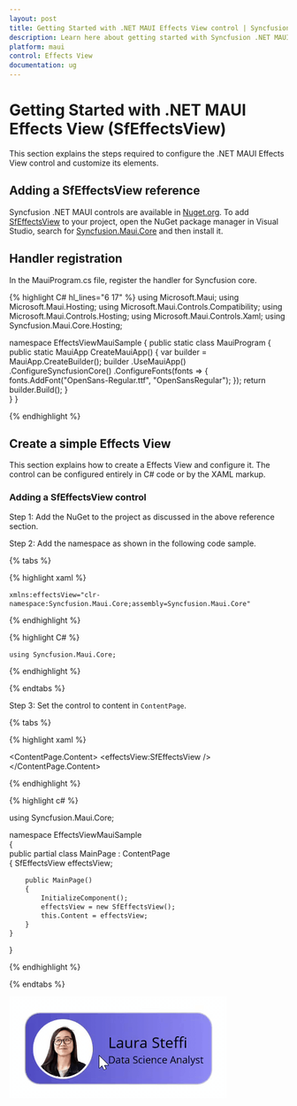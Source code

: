 ```yaml
---
layout: post
title: Getting Started with .NET MAUI Effects View control | Syncfusion
description: Learn here about getting started with Syncfusion .NET MAUI Effects View (SfEffectsView) control, its elements and more.
platform: maui
control: Effects View
documentation: ug
---
```


# Getting Started with .NET MAUI Effects View (SfEffectsView)

This section explains the steps required to configure the .NET MAUI Effects View control and customize its elements.

## Adding a SfEffectsView reference

Syncfusion .NET MAUI controls are available in [Nuget.org](https://www.nuget.org/). To add [SfEffectsView](https://help.syncfusion.com/cr/maui/Syncfusion.Maui.Core.SfEffectsView.html?tabs=tabid-1) to your project, open the NuGet package manager in Visual Studio, search for [Syncfusion.Maui.Core](https://www.nuget.org/packages/Syncfusion.Maui.Core/) and then install it.

## Handler registration 

 In the MauiProgram.cs file, register the handler for Syncfusion core.

{% highlight C# hl_lines="6 17" %}
using Microsoft.Maui;
using Microsoft.Maui.Hosting;
using Microsoft.Maui.Controls.Compatibility;
using Microsoft.Maui.Controls.Hosting;
using Microsoft.Maui.Controls.Xaml;
using Syncfusion.Maui.Core.Hosting;

namespace EffectsViewMauiSample
{
  public static class MauiProgram
  {
	public static MauiApp CreateMauiApp()
	{
		var builder = MauiApp.CreateBuilder();
		builder
		.UseMauiApp<App>()
		.ConfigureSyncfusionCore()
		.ConfigureFonts(fonts =>
		{
			fonts.AddFont("OpenSans-Regular.ttf", "OpenSansRegular");
		});
		return builder.Build();
	}  
  }
}     

{% endhighlight %} 

## Create a simple Effects View

This section explains how to create a Effects View and configure it. The control can be configured entirely in C# code or by the XAML markup.

### Adding a SfEffectsView control

Step 1: Add the NuGet to the project as discussed in the above reference section. 

Step 2: Add the namespace as shown in the following code sample.

{% tabs %}

{% highlight xaml %}

    xmlns:effectsView="clr-namespace:Syncfusion.Maui.Core;assembly=Syncfusion.Maui.Core"
	
{% endhighlight %}

{% highlight C# %}

    using Syncfusion.Maui.Core;

{% endhighlight %}

{% endtabs %}

Step 3: Set the control to content in `ContentPage`.

{% tabs %}

{% highlight xaml %}

<ContentPage.Content> 
	 <effectsView:SfEffectsView /> 
</ContentPage.Content>  


{% endhighlight %}

{% highlight c# %}

using Syncfusion.Maui.Core;

namespace EffectsViewMauiSample   
{  
	public partial class MainPage : ContentPage                  
	{ 
	    SfEffectsView effectsView;

		public MainPage()   
		{   
			InitializeComponent();       
			effectsView = new SfEffectsView(); 
			this.Content = effectsView;  
		}  
	}  
}  

{% endhighlight %}

{% endtabs %}

![Effects View Initialization](Getting-Started_images/RippleEffect.gif)
